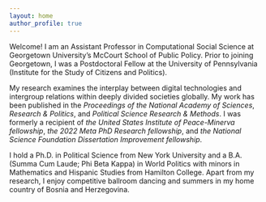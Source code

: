 ```yaml
---
layout: home
author_profile: true
---
```


Welcome! I am an Assistant Professor in Computational Social Science at Georgetown University’s McCourt School of Public Policy. Prior to joining Georgetown, I was a Postdoctoral Fellow at the University of Pennsylvania (Institute for the Study of Citizens and Politics).

My research examines the interplay between digital technologies and intergroup relations within deeply divided societies globally. My work has been published in the *Proceedings of the National Academy of Sciences*, <em>Research & Politics</em>, and <em>Political Science Research & Methods</em>. I was formerly a recipient of <em>the United States Institute of Peace-Minerva fellowship</em>, <em>the 2022 Meta PhD Research fellowship</em>, and <em>the National Science Foundation Dissertation Improvement fellowship</em>.

I hold a Ph.D. in Political Science from New York University and a B.A. (Summa Cum Laude; Phi Beta Kappa) in World Politics with minors in Mathematics and Hispanic Studies from Hamilton College. Apart from my research, I enjoy competitive ballroom dancing and summers in my home country of Bosnia and Herzegovina.

